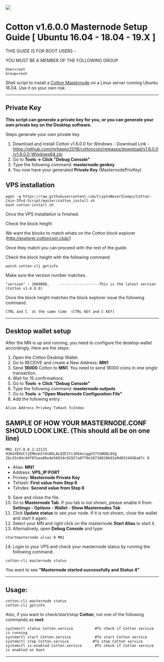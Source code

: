 ![](https://cottonco.in/wp-content/uploads/2018/05/Logo-cott01.png)

# Cotton v1.6.0.0 Masternode Setup Guide [ Ubuntu 16.04 - 18.04 - 19.X ]

THIS GUIDE IS FOR ROOT USERS -

YOU MUST BE A MEMBER OF THE FOLLOWING GROUP
```
User=root
Group=root
```

Shell script to install a [Cotton Masternode](https://www.cotton.in) on a Linux server running Ubuntu 16.04. Use it on your own risk.
***

## Private Key

**This script can generate a private key for you, or you can generate your own private key on the Desktop software.**

Steps generate your own private key. 
1.  Download and install Cotton v1.6.0.0 for Windows -   Download Link  - https://github.com/mrhappy2018/cottoncoin/releases/download/v1.6.0.0/v1.6.0.0-Windows64.zip
2.  Go to **Tools -> Click "Debug Console"** 
3.  Type the following command: **masternode genkey**  
4. You now have your generated **Private Key**  (MasternodePrivKey)


## VPS installation
```
wget -q https://raw.githubusercontent.com/CryptoNeverSleeps/Cotton-Coin-IPv4-Script/master/cotton_install.sh
bash cotton-install.sh
```
Once the VPS installation is finished.

Check the block height

We want the blocks to match whats on the Cotton block explorer (http://explorer.cottoncoin.club/)

Once they match you can proceed with the rest of the guide.

Check the block height with the following command
```
watch cotton-cli getinfo
```
Make sure the version number matches.
```
"version" : 1060000,     ------------------This is the latest version (Cotton v1.6.0.0)
```
Once the block height matches the block explorer issue the following command.
```
CTRL and C  at the same time  (CTRL KEY and C KEY)
```
***

## Desktop wallet setup  

After the MN is up and running, you need to configure the desktop wallet accordingly. Here are the steps:  
1. Open the Cotton Desktop Wallet.  
2. Go to RECEIVE and create a New Address: **MN1**  
3. Send **18000** Cotton to **MN1**. You need to send 18000 coins in one single transaction.
4. Wait for 15 confirmations.  
5. Go to **Tools -> Click "Debug Console"** 
6. Type the following command: **masternode outputs**  
7. Go to  **Tools -> "Open Masternode Configuration File"**
8. Add the following entry:
```
Alias Address Privkey TxHash TxIndex
```
## SAMPLE OF HOW YOUR MASTERNODE.CONF SHOULD LOOK LIKE.  (This should all be on one line)  

```
MN1 127.0.0.2:22123 93HaYBVUCYjEMeeH1Y4sBGLALQZE1Yc1K64xiqgX37tGBDQL8Xg 2bcd3c84c84f87eaa86e4e56834c92927a07f9e18718810b92e0d0324456a67c 0
```


* Alias: **MN1**
* Address: **VPS_IP:PORT**
* Privkey: **Masternode Private Key**
* TxHash: **First value from Step 6**
* TxIndex:  **Second value from Step 6**
9. Save and close the file.
10. Go to **Masternode Tab**. 
If you tab is not shown, please enable it from: **Settings - Options - Wallet - Show Masternodes Tab**
11. Click **Update status** to see your node. If it is not shown, close the wallet and start it again. 
12. Select your MN and right click on the masternode **Start Alias** to start it.
13. Alternatively, open **Debug Console** and type:

```
startmasternode alias 0 MN1 
``` 

14. Login to your VPS and check your masternode status by running the following command:.

```
cotton-cli masternode status
```

You want to see **"Masternode started successfully and Status 4"**

***

## Usage:

```
cotton-cli masternode status  
cotton-cli getinfo
```

Also, if you want to check/start/stop **Cotton**, run one of the following commands as **root**:

```
systemctl status Cotton.service          #To check if Cotton service is running  
systemctl start Cotton.service           #To start Cotton service  
systemctl stop Cotton.service           #To stop Cotton service  
systemctl is-enabled Cotton.service      #To check if Cotton service is enabled on boot  
```  

***

